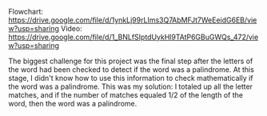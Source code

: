 Flowchart: https://drive.google.com/file/d/1ynkLj99rLIms3Q7AbMFJt7WeEeidG6EB/view?usp=sharing
Video: https://drive.google.com/file/d/1_BNLfSIptdUykHl9TAtP6GBuGWQs_472/view?usp=sharing

The biggest challenge for this project was the final step after the letters of the word had been checked to detect if the word was a palindrome. At this stage, I didn't know how to use this information to check mathematically if the word was a palindrome. This was my solution: I totaled up all the letter matches, and if the number of matches equaled 1/2 of the length of the word, then the word was a palindrome.
